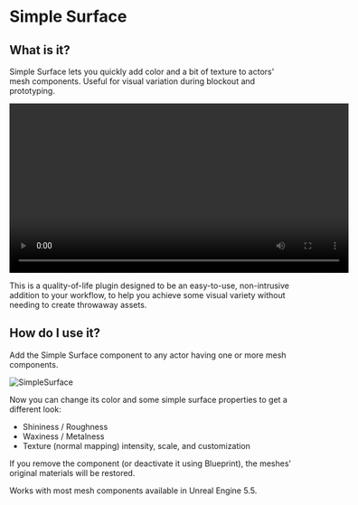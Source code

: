# Simple Surface
## What is it?
Simple Surface lets you quickly add color and a bit of texture to actors' mesh components.  Useful for visual variation during blockout and prototyping.

<video controls width="600">
  <source src="https://github.com/user-attachments/assets/4d05b12b-522a-4a56-9002-380fa7f082ef" type="video/mp4">
  Your browser does not support the video tag.
</video>

This is a quality-of-life plugin designed to be an easy-to-use, non-intrusive addition to your workflow, to help you achieve some visual variety without needing to create throwaway assets.

## How do I use it?
Add the Simple Surface component to any actor having one or more mesh components.

![SimpleSurface](https://github.com/user-attachments/assets/a972d4a1-959a-43bc-a616-216e5b9d8e00)

Now you can change its color and some simple surface properties to get a different look:
* Shininess / Roughness
* Waxiness / Metalness
* Texture (normal mapping) intensity, scale, and customization

If you remove the component (or deactivate it using Blueprint), the meshes' original materials will be restored.

Works with most mesh components available in Unreal Engine 5.5.
